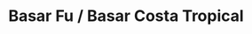 ---
title: "Basar Fu / Basar Costa Tropical"
url: /motril/basar-fu-basar-costa-tropical/
shop: Lebensmittel
---